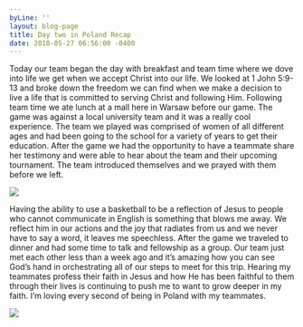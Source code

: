 ```yaml
---
byLine: ''
layout: blog-page
title: Day two in Poland Recap
date: 2018-05-27 06:56:00 -0400
---
```

Today our team began the day with breakfast and team time where we dove into life we get when we accept Christ into our life. We looked at 1 John 5:9-13 and broke down the freedom we can find when we make a decision to live a life that is committed to serving Christ and following Him. Following team time we ate lunch at a mall here in Warsaw before our game. The game was against a local university team and it was a really cool experience. The team we played was comprised of women of all different ages and had been going to the school for a variety of years to get their education. After the game we had the opportunity to have a teammate share her testimony and were able to hear about the team and their upcoming tournament. The team introduced themselves and we prayed with them before we left. 

![](webkit-fake-url://179f5b6e-fd69-4f71-bd16-8b80f8b3cc24/imagejpeg)

Having the ability to use a basketball to be a reflection of Jesus to people who cannot communicate in English is something that blows me away. We reflect him in our actions and the joy that radiates from us and we never have to say a word, it leaves me speechless. After the game we traveled to dinner and had some time to talk and fellowship as a group. Our team just met each other less than a week ago and it’s amazing how you can see God’s hand in orchestrating all of our steps to meet for this trip. Hearing my teammates profess their faith in Jesus and how He has been faithful to them through their lives is continuing to push me to want to grow deeper in my faith. I’m loving every second of being in Poland with my teammates. 

![](webkit-fake-url://7ffeb1fc-11a2-4e37-ba2b-f5b6218123d3/imagejpeg)